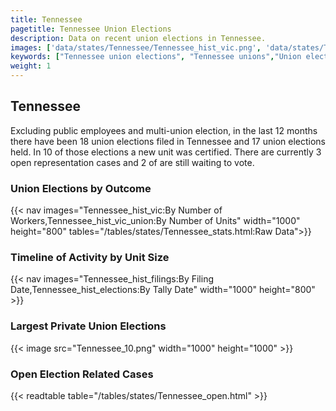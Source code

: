 ```yaml
---
title: Tennessee
pagetitle: Tennessee Union Elections
description: Data on recent union elections in Tennessee.
images: ['data/states/Tennessee/Tennessee_hist_vic.png', 'data/states/Tennessee/Tennessee_hist_size.png', 'data/states/Tennessee/Tennessee_10.png']
keywords: ["Tennessee union elections", "Tennessee unions","Union elections"]
weight: 1
---
```

##  Tennessee

Excluding public employees and multi-union election, in the last 12 months there have been 18 union elections filed in Tennessee and 17 union elections held. In 10 of those elections a new unit was certified. There are currently 3 open representation cases and 2 of are still waiting to vote.

### Union Elections by Outcome
{{< nav images="Tennessee_hist_vic:By Number of Workers,Tennessee_hist_vic_union:By Number of Units" width="1000" height="800" tables="/tables/states/Tennessee_stats.html:Raw Data">}}

### Timeline of Activity by Unit Size
{{< nav images="Tennessee_hist_filings:By Filing Date,Tennessee_hist_elections:By Tally Date" width="1000" height="800" >}}

### Largest Private Union Elections
{{< image src="Tennessee_10.png" width="1000" height="1000"  >}}

### Open Election Related Cases
{{< readtable table="/tables/states/Tennessee_open.html" >}}


